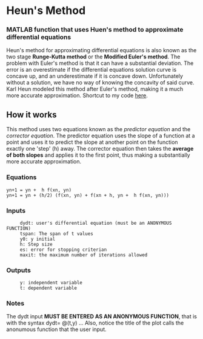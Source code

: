 Heun's Method
============
### MATLAB function that uses Huen's method to approximate differential equations 

Heun's method for approximating differential equations is also known as the two stage **Runge-Kutta method** or the **Modified Euler's method**. The problem with Euler's method is that it can have a substantial deviation. The error is an overestimate if the differential equations solution curve is concave up, and an underestimate if it is concave down. Unfortunately without a solution, we have no way of knowing the concavity of said curve. Karl Heun modeled this method after Euler's method, making it a much more accurate approximation. Shortcut to my code [here](https://github.com/bztighe/MATLAB_algorithims/blob/master/Heuns%20Method/Heun.m).  

How it works
--------------
This method uses two equations known as the *predictor equation* and the *corrector equation*. The predictor equation uses the slope of a function at a point and uses it to  predict the slope at another point on the function exactly one 'step' (h) away. The corrector equation then takes the **average of both slopes** and applies it to the first point, thus making a substantially more accurate approximation.

### Equations

    yn+1 = yn +  h f(xn, yn)
    yn+1 = yn + (h/2) (f(xn, yn) + f(xn + h, yn +  h f(xn, yn))) 
    
### Inputs
  
         dydt: user's differential equation (must be an ANONYMOUS FUNCTION)
         tspan: The span of t values
         y0: y initial
         h: Step size
         es: error for stopping criterian
         maxit: the maximum number of iterations allowed
         
### Outputs

         y: independent variable
         t: dependent variable

### Notes
 The dydt input **MUST BE ENTERED AS AN ANONYMOUS FUNCTION**, that is with the syntax dydt= @(t,y) ...
  Also, notice the title of the plot calls the anonumous function that the user input.
